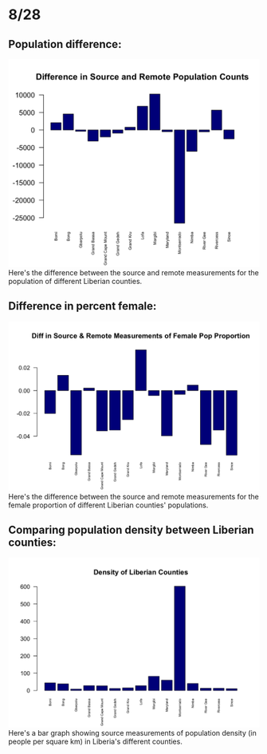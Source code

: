 # 8/28

## Population difference:

![](pop_diff)
Here's the difference between the source and remote measurements for the population of different Liberian counties.

## Difference in percent female:

![](fem_diff)
Here's the difference between the source and remote measurements for the female proportion of different Liberian counties' populations.

## Comparing population density between Liberian counties:

![](LiberianDensity)
Here's a bar graph showing source measurements of population density (in people per square km) in Liberia's different counties.

